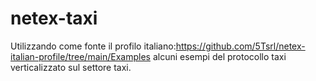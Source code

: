 # netex-taxi

Utilizzando come fonte il profilo italiano:https://github.com/5Tsrl/netex-italian-profile/tree/main/Examples alcuni esempi del protocollo taxi verticalizzato sul settore taxi.

